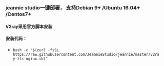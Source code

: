 ### jeannie studio一键部署， 支持Debian 9+ /Ubuntu 16.04+ /Centos7+ 

#### V2ray采用官方脚本安装

#### 安装代码：

* `bash -c "$(curl -fsSL https://raw.githubusercontent.com/JeannieStudio/jeannie/master/v2ray-tls-nginx.sh)"`
